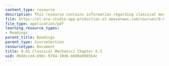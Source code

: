 ```yaml
---
content_type: resource
description: This resource contains information regarding classical mechanics.
file: https://ol-ocw-studio-app-production.s3.amazonaws.com/courses/8-01sc-classical-mechanics-fall-2016/06ddcce4b9dc976410d6b600e0985b4c_MIT8_01F16_chapter6.5.pdf
file_type: application/pdf
learning_resource_types:
- Readings
parent_title: Readings
parent_type: CourseSection
resourcetype: Document
title: 8.01 Classical Mechanics Chapter 6.5
uid: 06ddcce4-b9dc-9764-10d6-b600e0985b4c
---
```

